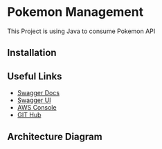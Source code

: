 # Pokemon Management

This Project is using Java to consume Pokemon API


## Installation

## Useful Links

- [Swagger Docs](http://localhost:8181/microservice-docs)
- [Swagger UI](http://localhost:8181/swagger-ui/)
- [AWS Console](https://eu-west-1.console.aws.amazon.com/console/home?region=eu-west-1#)
- [GIT Hub](https://github.com/tebatso191/pokemon-management)
## Architecture Diagram
